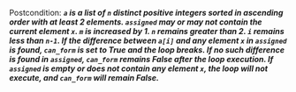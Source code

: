 Postcondition: ***`a` is a list of `n` distinct positive integers sorted in ascending order with at least 2 elements. `assigned` may or may not contain the current element `x`. `m` is increased by 1. `n` remains greater than 2. `i` remains less than `n-1`. If the difference between `a[i]` and any element `x` in `assigned` is found, `can_form` is set to True and the loop breaks. If no such difference is found in `assigned`, `can_form` remains False after the loop execution. If `assigned` is empty or does not contain any element `x`, the loop will not execute, and `can_form` will remain False.***
